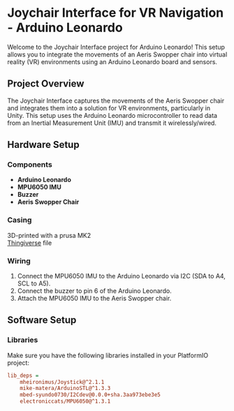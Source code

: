 # Joychair Interface for VR Navigation - Arduino Leonardo

Welcome to the Joychair Interface project for Arduino Leonardo! This setup allows you to integrate the movements of an Aeris Swopper chair into virtual reality (VR) environments using an Arduino Leonardo board and sensors.

## Project Overview

The Joychair Interface captures the movements of the Aeris Swopper chair and integrates them into a solution for VR environments, particularly in Unity. This setup uses the Arduino Leonardo microcontroller to read data from an Inertial Measurement Unit (IMU) and transmit it wirelessly/wired.

## Hardware Setup

### Components
- **Arduino Leonardo**
- **MPU6050 IMU**
- **Buzzer**
- **Aeris Swopper Chair**

### Casing
3D-printed with a prusa MK2  
[Thingiverse](https://www.thingiverse.com/thing:628929) file  

### Wiring
1. Connect the MPU6050 IMU to the Arduino Leonardo via I2C (SDA to A4, SCL to A5).
2. Connect the buzzer to pin 6 of the Arduino Leonardo.
3. Attach the MPU6050 IMU to the Aeris Swopper chair.

## Software Setup

### Libraries
Make sure you have the following libraries installed in your PlatformIO project:

```ini
lib_deps = 
    mheironimus/Joystick@^2.1.1
    mike-matera/ArduinoSTL@^1.3.3
    mbed-syundo0730/I2Cdev@0.0.0+sha.3aa973ebe3e5
    electroniccats/MPU6050@^1.3.1
